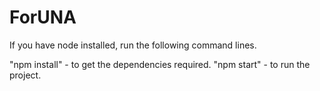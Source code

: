 # ForUNA

If you have node installed, run the following command lines.

"npm install" - to get the dependencies required.
"npm start" - to run the project.
